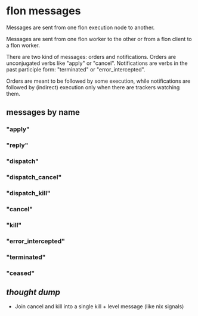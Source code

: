 
# flon messages

Messages are sent from one flon execution node to another.

Messages are sent from one flon worker to the other or from a flon client to a flon worker.

There are two kind of messages: orders and notifications. Orders are unconjugated verbs like "apply" or "cancel". Notifications are verbs in the past participle form: "terminated" or "error_intercepted".

Orders are meant to be followed by some execution, while notifications are followed by (indirect) execution only when there are trackers watching them.


## messages by name

### "apply"
### "reply"

### "dispatch"
### "dispatch_cancel"
### "dispatch_kill"

### "cancel"
### "kill"

### "error_intercepted"
### "terminated"
### "ceased"


## _thought dump_

* Join cancel and kill into a single kill + level message (like nix signals)

